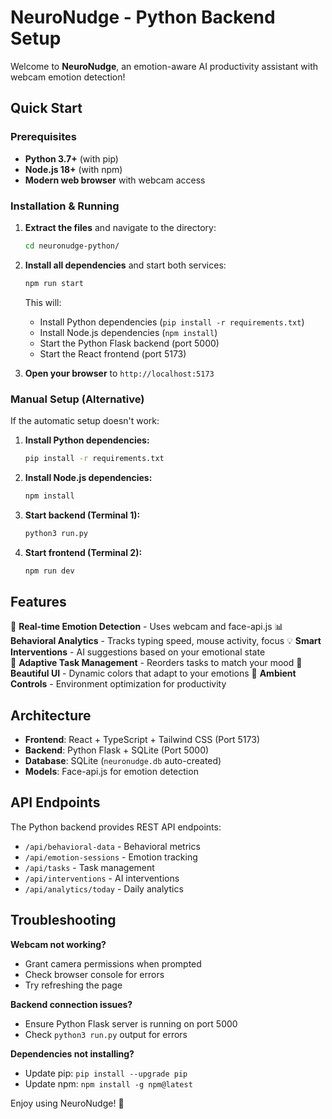 # NeuroNudge - Python Backend Setup

Welcome to **NeuroNudge**, an emotion-aware AI productivity assistant with webcam emotion detection!

## Quick Start

### Prerequisites
- **Python 3.7+** (with pip)
- **Node.js 18+** (with npm) 
- **Modern web browser** with webcam access

### Installation & Running

1. **Extract the files** and navigate to the directory:
   ```bash
   cd neuronudge-python/
   ```

2. **Install all dependencies** and start both services:
   ```bash
   npm run start
   ```

   This will:
   - Install Python dependencies (`pip install -r requirements.txt`)
   - Install Node.js dependencies (`npm install`) 
   - Start the Python Flask backend (port 5000)
   - Start the React frontend (port 5173)

3. **Open your browser** to `http://localhost:5173`

### Manual Setup (Alternative)

If the automatic setup doesn't work:

1. **Install Python dependencies:**
   ```bash
   pip install -r requirements.txt
   ```

2. **Install Node.js dependencies:**
   ```bash
   npm install
   ```

3. **Start backend (Terminal 1):**
   ```bash
   python3 run.py
   ```

4. **Start frontend (Terminal 2):**
   ```bash
   npm run dev
   ```

## Features

🧠 **Real-time Emotion Detection** - Uses webcam and face-api.js
📊 **Behavioral Analytics** - Tracks typing speed, mouse activity, focus
💡 **Smart Interventions** - AI suggestions based on your emotional state  
📝 **Adaptive Task Management** - Reorders tasks to match your mood
🎨 **Beautiful UI** - Dynamic colors that adapt to your emotions
🌙 **Ambient Controls** - Environment optimization for productivity

## Architecture

- **Frontend**: React + TypeScript + Tailwind CSS (Port 5173)
- **Backend**: Python Flask + SQLite (Port 5000)
- **Database**: SQLite (`neuronudge.db` auto-created)
- **Models**: Face-api.js for emotion detection

## API Endpoints

The Python backend provides REST API endpoints:
- `/api/behavioral-data` - Behavioral metrics
- `/api/emotion-sessions` - Emotion tracking
- `/api/tasks` - Task management
- `/api/interventions` - AI interventions
- `/api/analytics/today` - Daily analytics

## Troubleshooting

**Webcam not working?**
- Grant camera permissions when prompted
- Check browser console for errors
- Try refreshing the page

**Backend connection issues?**
- Ensure Python Flask server is running on port 5000
- Check `python3 run.py` output for errors

**Dependencies not installing?**
- Update pip: `pip install --upgrade pip`
- Update npm: `npm install -g npm@latest`

Enjoy using NeuroNudge! 🚀
